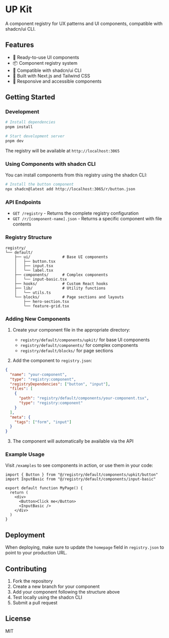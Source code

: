 # UP Kit

A component registry for UX patterns and UI components, compatible with shadcn/ui CLI.

## Features

- 🎨 Ready-to-use UI components
- 📦 Component registry system
- 🔧 Compatible with shadcn/ui CLI
- 🚀 Built with Next.js and Tailwind CSS
- 📱 Responsive and accessible components

## Getting Started

### Development

```bash
# Install dependencies
pnpm install

# Start development server
pnpm dev
```

The registry will be available at `http://localhost:3065`

### Using Components with shadcn CLI

You can install components from this registry using the shadcn CLI:

```bash
# Install the button component
npx shadcn@latest add http://localhost:3065/r/button.json
```

### API Endpoints

- `GET /registry` - Returns the complete registry configuration
- `GET /r/[component-name].json` - Returns a specific component with file contents

### Registry Structure

```
registry/
└── default/
    ├── ui/              # Base UI components
    │   ├── button.tsx
    │   ├── input.tsx
    │   └── label.tsx
    ├── components/      # Complex components
    │   └── input-basic.tsx
    ├── hooks/           # Custom React hooks
    ├── lib/             # Utility functions
    │   └── utils.ts
    └── blocks/          # Page sections and layouts
        ├── hero-section.tsx
        └── feature-grid.tsx
```

### Adding New Components

1. Create your component file in the appropriate directory:
   - `registry/default/components/upkit/` for base UI components
   - `registry/default/components/` for complex components
   - `registry/default/blocks/` for page sections

2. Add the component to `registry.json`:

```json
{
  "name": "your-component",
  "type": "registry:component",
  "registryDependencies": ["button", "input"],
  "files": [
    {
      "path": "registry/default/components/your-component.tsx",
      "type": "registry:component"
    }
  ],
  "meta": {
    "tags": ["form", "input"]
  }
}
```

3. The component will automatically be available via the API

### Example Usage

Visit `/examples` to see components in action, or use them in your code:

```tsx
import { Button } from "@/registry/default/components/upkit/button"
import InputBasic from "@/registry/default/components/input-basic"

export default function MyPage() {
  return (
    <div>
      <Button>Click me</Button>
      <InputBasic />
    </div>
  )
}
```

## Deployment

When deploying, make sure to update the `homepage` field in `registry.json` to point to your production URL.

## Contributing

1. Fork the repository
2. Create a new branch for your component
3. Add your component following the structure above
4. Test locally using the shadcn CLI
5. Submit a pull request

## License

MIT
